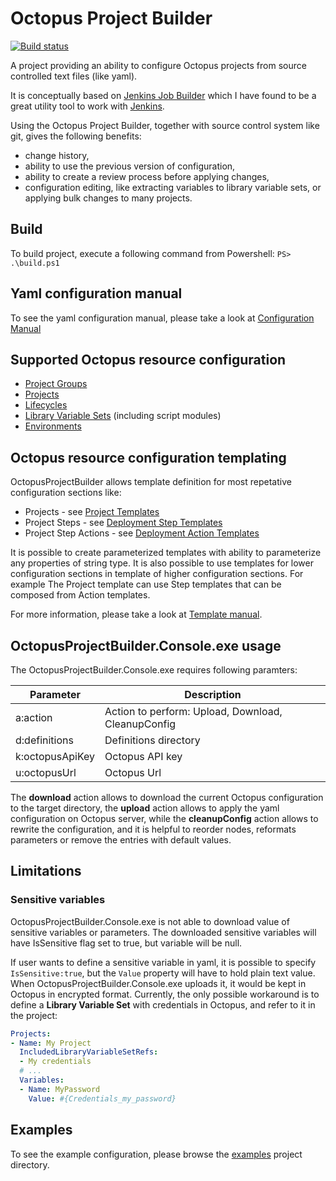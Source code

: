 # Octopus Project Builder

[![Build status](https://ci.appveyor.com/api/projects/status/vgt4b26gcxywurb6?svg=true)](https://ci.appveyor.com/project/Suremaker/octopusprojectbuilder)

A project providing an ability to configure Octopus projects from source controlled text files (like yaml).

It is conceptually based on [Jenkins Job Builder](http://docs.openstack.org/infra/jenkins-job-builder/) which I have found to be a great utility tool to work with [Jenkins](https://jenkins.io/).

Using the Octopus Project Builder, together with source control system like git, gives the following benefits:
* change history,
* ability to use the previous version of configuration,
* ability to create a review process before applying changes,
* configuration editing, like extracting variables to library variable sets, or applying bulk changes to many projects.

## Build
To build project, execute a following command from Powershell:
`PS> .\build.ps1` 

## Yaml configuration manual
To see the yaml configuration manual, please take a look at [Configuration Manual](https://github.com/Suremaker/OctopusProjectBuilder/wiki/Manual)

## Supported Octopus resource configuration

* [Project Groups](https://github.com/Suremaker/OctopusProjectBuilder/wiki/Manual#YamlProjectGroup)
* [Projects](https://github.com/Suremaker/OctopusProjectBuilder/wiki/Manual#YamlProject)
* [Lifecycles](https://github.com/Suremaker/OctopusProjectBuilder/wiki/Manual#YamlLifecycle)
* [Library Variable Sets](https://github.com/Suremaker/OctopusProjectBuilder/wiki/Manual#YamlLibraryVariableSet) \(including script modules\)
* [Environments](https://github.com/Suremaker/OctopusProjectBuilder/wiki/Manual#YamlEnvironment)

## Octopus resource configuration templating

OctopusProjectBuilder allows template definition for most repetative configuration sections like:

* Projects - see [Project Templates](https://github.com/Suremaker/OctopusProjectBuilder/wiki/Manual#YamlProjectTemplate)
* Project Steps - see [Deployment Step Templates](https://github.com/Suremaker/OctopusProjectBuilder/wiki/Manual#YamlDeploymentStepTemplate)
* Project Step Actions - see [Deployment Action Templates](https://github.com/Suremaker/OctopusProjectBuilder/wiki/Manual#YamlDeploymentActionTemplate)

It is possible to create parameterized templates with ability to parameterize any properties of string type.
It is also possible to use templates for lower configuration sections in template of higher configuration sections. For example The Project template can use Step templates that can be composed from Action templates.

For more information, please take a look at [Template manual](https://github.com/Suremaker/OctopusProjectBuilder/wiki/Manual#YamlTemplates).

## OctopusProjectBuilder.Console.exe usage
The OctopusProjectBuilder.Console.exe requires following paramters:

|Parameter|Description|
|---------|-----------|
|a:action|Action to perform: Upload, Download, CleanupConfig|
|d:definitions|Definitions directory|
|k:octopusApiKey|Octopus API key|
|u:octopusUrl|Octopus Url|

The **download** action allows to download the current Octopus configuration to the target directory,
the **upload** action allows to apply the yaml configuration on Octopus server, while
the **cleanupConfig** action allows to rewrite the configuration, and it is helpful to reorder nodes, reformats parameters or remove the entries with default values.

## Limitations

### Sensitive variables

OctopusProjectBuilder.Console.exe is not able to download value of sensitive variables or parameters. The downloaded sensitive variables will have IsSensitive flag set to true, but variable will be null.

If user wants to define a sensitive variable in yaml, it is possible to specify `IsSensitive:true`, but the `Value` property will have to hold plain text value. When OctopusProjectBuilder.Console.exe uploads it, it would be kept in Octopus in encrypted format.
Currently, the only possible workaround is to define a **Library Variable Set** with credentials in Octopus, and refer to it in the project:

```Yaml
Projects:
- Name: My Project
  IncludedLibraryVariableSetRefs:
  - My credentials
  # ...
  Variables:
  - Name: MyPassword
    Value: #{Credentials_my_password}
```

## Examples

To see the example configuration, please browse the [examples](https://github.com/Suremaker/OctopusProjectBuilder/tree/master/example) project directory.
